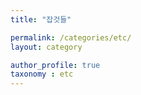 ```yaml
---
title: "잡것들"

permalink: /categories/etc/
layout: category

author_profile: true
taxonomy : etc
---
```

